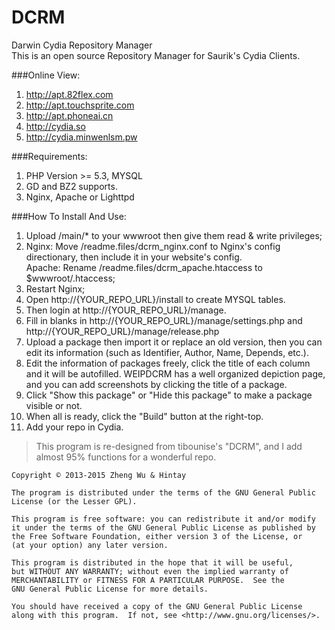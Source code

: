 # DCRM #
Darwin Cydia Repository Manager<br />
This is an open source Repository Manager for Saurik's Cydia Clients.<br />

###Online View:<br />
1.  http://apt.82flex.com<br />
2.  http://apt.touchsprite.com<br />
3.  http://apt.phoneai.cn<br />
4.  http://cydia.so<br />
5.  http://cydia.minwenlsm.pw<br />

###Requirements:<br />
1. PHP Version >= 5.3, MYSQL<br />
2. GD and BZ2 supports.<br />
3. Nginx, Apache or Lighttpd<br />

###How To Install And Use:<br />
1.  Upload /main/* to your wwwroot then give them read & write privileges;<br />
2.  Nginx: Move /readme.files/dcrm_nginx.conf to Nginx's config directionary, then include it in your website's config.<br />
    Apache: Rename /readme.files/dcrm_apache.htaccess to $wwwroot/.htaccess;<br />
3.  Restart Nginx;<br />
4.  Open http://{YOUR_REPO_URL}/install to create MYSQL tables.<br />
5.  Then login at http://{YOUR_REPO_URL}/manage.<br />
6.  Fill in blanks in http://{YOUR_REPO_URL}/manage/settings.php and http://{YOUR_REPO_URL}/manage/release.php<br />
7.  Upload a package then import it or replace an old version, then you can edit its information (such as Identifier, Author, Name, Depends, etc.).<br />
8.  Edit the information of packages freely, click the title of each column and it will be autofilled. WEIPDCRM has a well organized depiction page, and you can add screenshots by clicking the title of a package.<br />
9.  Click "Show this package" or "Hide this package" to make a package visible or not.<br />
10.  When all is ready, click the "Build" button at the right-top.<br />
11.  Add your repo in Cydia.<br />

>This program is re-designed from tibounise's "DCRM", and I add almost 95% functions for a wonderful repo.<br />

    Copyright © 2013-2015 Zheng Wu & Hintay
    
    The program is distributed under the terms of the GNU General Public License (or the Lesser GPL).

    This program is free software: you can redistribute it and/or modify
    it under the terms of the GNU General Public License as published by
    the Free Software Foundation, either version 3 of the License, or
    (at your option) any later version.

    This program is distributed in the hope that it will be useful,
    but WITHOUT ANY WARRANTY; without even the implied warranty of
    MERCHANTABILITY or FITNESS FOR A PARTICULAR PURPOSE.  See the
    GNU General Public License for more details.

    You should have received a copy of the GNU General Public License
    along with this program.  If not, see <http://www.gnu.org/licenses/>.
    

